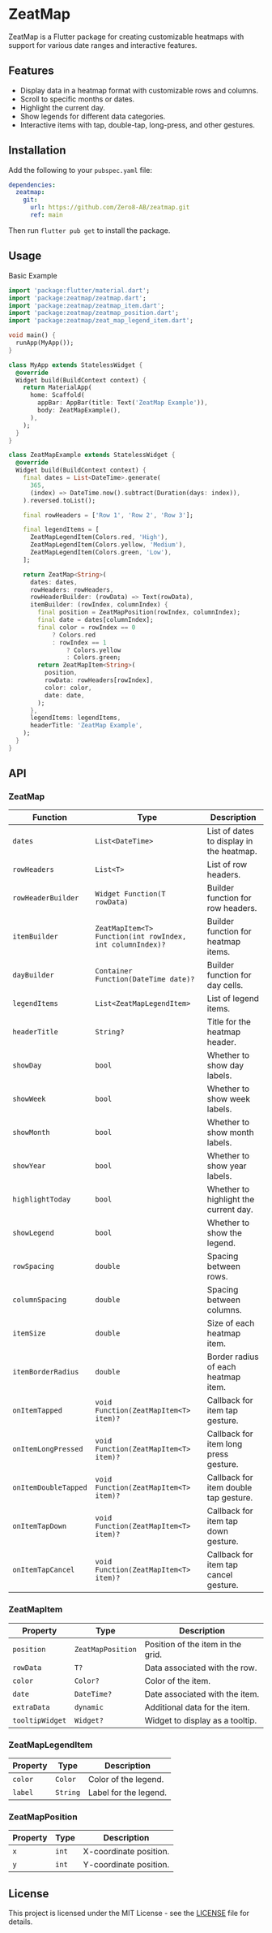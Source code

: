 # ZeatMap

ZeatMap is a Flutter package for creating customizable heatmaps with support for various date ranges and interactive features.

## Features

- Display data in a heatmap format with customizable rows and columns.
- Scroll to specific months or dates.
- Highlight the current day.
- Show legends for different data categories.
- Interactive items with tap, double-tap, long-press, and other gestures.

## Installation

Add the following to your `pubspec.yaml` file:

```yaml
dependencies:
  zeatmap:
    git:
      url: https://github.com/Zero8-AB/zeatmap.git
      ref: main
```

Then run `flutter pub get` to install the package.

## Usage

Basic Example

```dart
import 'package:flutter/material.dart';
import 'package:zeatmap/zeatmap.dart';
import 'package:zeatmap/zeatmap_item.dart';
import 'package:zeatmap/zeatmap_position.dart';
import 'package:zeatmap/zeat_map_legend_item.dart';

void main() {
  runApp(MyApp());
}

class MyApp extends StatelessWidget {
  @override
  Widget build(BuildContext context) {
    return MaterialApp(
      home: Scaffold(
        appBar: AppBar(title: Text('ZeatMap Example')),
        body: ZeatMapExample(),
      ),
    );
  }
}

class ZeatMapExample extends StatelessWidget {
  @override
  Widget build(BuildContext context) {
    final dates = List<DateTime>.generate(
      365,
      (index) => DateTime.now().subtract(Duration(days: index)),
    ).reversed.toList();

    final rowHeaders = ['Row 1', 'Row 2', 'Row 3'];

    final legendItems = [
      ZeatMapLegendItem(Colors.red, 'High'),
      ZeatMapLegendItem(Colors.yellow, 'Medium'),
      ZeatMapLegendItem(Colors.green, 'Low'),
    ];

    return ZeatMap<String>(
      dates: dates,
      rowHeaders: rowHeaders,
      rowHeaderBuilder: (rowData) => Text(rowData),
      itemBuilder: (rowIndex, columnIndex) {
        final position = ZeatMapPosition(rowIndex, columnIndex);
        final date = dates[columnIndex];
        final color = rowIndex == 0
            ? Colors.red
            : rowIndex == 1
                ? Colors.yellow
                : Colors.green;
        return ZeatMapItem<String>(
          position,
          rowData: rowHeaders[rowIndex],
          color: color,
          date: date,
        );
      },
      legendItems: legendItems,
      headerTitle: 'ZeatMap Example',
    );
  }
}
```

## API

### ZeatMap
| Function | Type | Description |
| --- | --- | --- |
| `dates` | `List<DateTime>` | List of dates to display in the heatmap. |
| `rowHeaders` | `List<T>` | List of row headers. |
| `rowHeaderBuilder` | `Widget Function(T rowData)` | Builder function for row headers. |
| `itemBuilder` | `ZeatMapItem<T> Function(int rowIndex, int columnIndex)?` | Builder function for heatmap items. |
| `dayBuilder` | `Container Function(DateTime date)?` | Builder function for day cells. |
| `legendItems` | `List<ZeatMapLegendItem>` | List of legend items. |
| `headerTitle` | `String?` | Title for the heatmap header. |
| `showDay` | `bool` | Whether to show day labels. |
| `showWeek` | `bool` | Whether to show week labels. |
| `showMonth` | `bool` | Whether to show month labels. |
| `showYear` | `bool` | Whether to show year labels. |
| `highlightToday` | `bool` | Whether to highlight the current day. |
| `showLegend` | `bool` | Whether to show the legend. |
| `rowSpacing` | `double` | Spacing between rows. |
| `columnSpacing` | `double` | Spacing between columns. |
| `itemSize` | `double` | Size of each heatmap item. |
| `itemBorderRadius` | `double` | Border radius of each heatmap item. |
| `onItemTapped` | `void Function(ZeatMapItem<T> item)?` | Callback for item tap gesture. |
| `onItemLongPressed` | `void Function(ZeatMapItem<T> item)?` | Callback for item long press gesture. |
| `onItemDoubleTapped` | `void Function(ZeatMapItem<T> item)?` | Callback for item double tap gesture. |
| `onItemTapDown` | `void Function(ZeatMapItem<T> item)?` | Callback for item tap down gesture. |
| `onItemTapCancel` | `void Function(ZeatMapItem<T> item)?` | Callback for item tap cancel gesture. |

### ZeatMapItem
| Property       | Type              | Description                          |
| -------------- | ----------------- | ------------------------------------ |
| `position`     | `ZeatMapPosition` | Position of the item in the grid.    |
| `rowData`      | `T?`              | Data associated with the row.        |
| `color`        | `Color?`          | Color of the item.                   |
| `date`         | `DateTime?`       | Date associated with the item.       |
| `extraData`    | `dynamic`         | Additional data for the item.        |
| `tooltipWidget`| `Widget?`         | Widget to display as a tooltip.      |

### ZeatMapLegendItem
| Property | Type   | Description            |
| -------- | ------ | ---------------------- |
| `color`  | `Color`| Color of the legend.   |
| `label`  | `String`| Label for the legend. |

### ZeatMapPosition
| Property | Type  | Description            |
| -------- | ----- | ---------------------- |
| `x`      | `int` | X-coordinate position. |
| `y`      | `int` | Y-coordinate position. |

## License

This project is licensed under the MIT License - see the [LICENSE](LICENSE) file for details.
